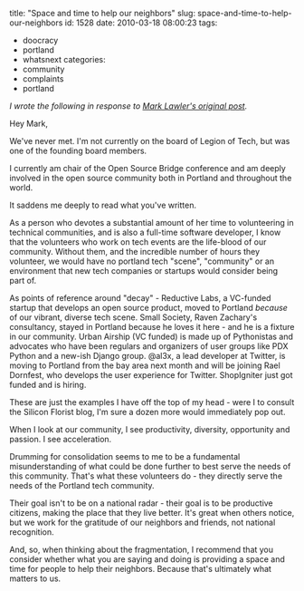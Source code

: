 title: "Space and time to help our neighbors"
slug: space-and-time-to-help-our-neighbors
id: 1528
date: 2010-03-18 08:00:23
tags: 
- doocracy
- portland
- whatsnext
categories: 
- community
- complaints
- portland

_I wrote the following in response to [Mark Lawler's original post]( http://www.chesnok.com/daily/2010/03/17/portland-high-tech-groups-are-portland-softwares-own-worst-enemies)._

Hey Mark, 

We've never met. I'm not currently on the board of Legion of Tech, but was one of the founding board members. 

I currently am chair of the Open Source Bridge conference and am deeply involved in the open source community both in Portland and throughout the world. 

It saddens me deeply to read what you've written. 

As a person who devotes a substantial amount of her time to volunteering in technical communities, and is also a full-time software developer, I know that the volunteers who work on tech events are the life-blood of our community. Without them, and the incredible number of hours they volunteer, we would have no portland tech "scene", "community" or an environment that new tech companies or startups would consider being part of. 

As points of reference around "decay" - Reductive Labs, a VC-funded startup that develops an open source product, moved to Portland *because* of our vibrant, diverse tech scene. Small Society, Raven Zachary's consultancy, stayed in Portland because he loves it here - and he is a fixture in our community. Urban Airship (VC funded) is made up of Pythonistas and advocates who have been regulars and organizers of user groups like PDX Python and a new-ish Django group. @al3x, a lead developer at Twitter, is moving to Portland from the bay area next month and will be joining Rael Dornfest, who develops the user experience for Twitter. ShopIgniter just got funded and is hiring. 

These are just the examples I have off the top of my head - were I to consult the Silicon Florist blog, I'm sure a dozen more would immediately pop out. 

When I look at our community, I see productivity, diversity, opportunity and passion. I see acceleration. 

Drumming for consolidation seems to me to be a fundamental misunderstanding of what could be done further to best serve the needs of this community. That's what these volunteers do - they directly serve the needs of the Portland tech community. 

Their goal isn't to be on a national radar - their goal is to be productive citizens, making the place that they live better. It's great when others notice, but we work for the gratitude of our neighbors and friends, not national recognition. 

And, so, when thinking about the fragmentation, I recommend that you consider whether what you are saying and doing is providing a space and time for people to help their neighbors. Because that's ultimately what matters to us.

